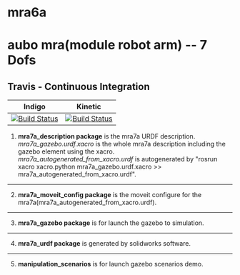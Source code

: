 # mra6a 
# aubo mra(module robot arm) -- 7 Dofs

## Travis - Continuous Integration

Indigo | Kinetic
------ | -------
[![Build Status](https://travis-ci.org/ros-planning/moveit.svg?branch=indigo-devel)](https://travis-ci.org/ros-planning/moveit) | [![Build Status](https://travis-ci.org/ros-planning/moveit.svg?branch=kinetic-devel)](https://travis-ci.org/ros-planning/moveit) |

1. **mra7a_description package** is the mra7a URDF description.  
*mra7a_gazebo.urdf.xacro* is the whole mra7a description including the gazebo element using the xacro.  
*mra7a_autogenerated_from_xacro.urdf* is autogenerated by "rosrun xacro xacro.python mra7a_gazebo.urdf.xacro >> mra7a_autogenerated_from_xacro.urdf".  
***
2. **mra7a_moveit_config package** is the moveit configure for the mra7a(mra7a_autogenerated_from_xacro.urdf).  
***
3. **mra7a_gazebo package** is for launch the gazebo to simulation.  
***
4. **mra7a_urdf package** is generated by solidworks software.  
***
5. **manipulation_scenarios** is for launch gazebo scenarios demo.   


